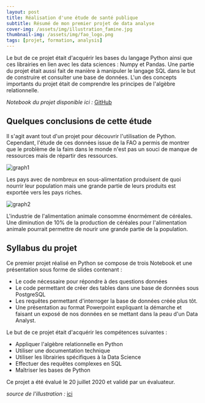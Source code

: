 ```yaml
---
layout: post
title: Réalisation d'une étude de santé publique
subtitle: Résumé de mon premier projet de data analyse
cover-img: /assets/img/illustration_famine.jpg
thumbnail-img: /assets/img/fao_logo.png
tags: [projet, formation, analysis]
---
```


Le but de ce projet était d'acquérir les bases du langage Python ainsi que ces librairies en lien avec les data sciences : Numpy et Pandas. Une partie du projet était aussi fait de manière à manipuler le langage SQL dans le but de construire et consulter une base de données. L'un des concepts importants du projet était de comprendre les principes de l'algèbre relationnelle.

*Notebook du projet disponible ici :* [GitHub](https://github.com/Sylvariane/La-faim-dans-le-monde/blob/master/P03_01_coder%C3%A9ponses.ipynb)

## Quelques conclusions de cette étude

Il s'agit avant tout d'un projet pour découvrir l'utilisation de Python. Cependant, l'étude de ces données issue de la FAO a permis de montrer que le problème de la faim dans le monde n'est pas un souci de manque de ressources mais de répartir des ressources. 

![graph1](https://user-images.githubusercontent.com/64648386/115449373-08c6e000-a21b-11eb-9796-eac7acbabd76.png)

Les pays avec de nombreux en sous-alimentation produisent de quoi nourrir leur population mais une grande partie de leurs produits est exportée vers les pays riches. 

![graph2](https://user-images.githubusercontent.com/64648386/115449557-4461aa00-a21b-11eb-9585-bc948e4b8121.png)

L'industrie de l'alimentation animale consomme énormément de céréales. Une diminution de 10% de la production de céréales pour l'alimentation animale pourrait permettre de nourir une grande partie de la population. 

## Syllabus du projet 

Ce premier projet réalisé en Python se compose de trois Notebook et une présentation sous forme de slides contenant : 
- Le code nécessaire pour répondre à des questions données
- Le code permettant de créer des tables dans une base de données sous PostgreSQL
- Les requêtes permettant d'interroger la base de données créée plus tôt. 
- Une présentation au format Powerpoint expliquant la démarche et faisant un exposé de nos données en se mettant dans la peau d'un Data Analyst.

Le but de ce projet était d'acquérir les compétences suivantes : 
- Appliquer l'algèbre relationnelle en Python
- Utiliser une documentation technique
- Utiliser les librairies spécifiques à la Data Science
- Effectuer des requêtes complexes en SQL
- Maîtriser les bases de Python

Ce projet a été évalué le 20 juillet 2020 et validé par un évaluateur.

*source de l'illustration :* [ici](http://lavoixdesmots.unblog.fr/2012/08/31/images-de-blog/)
